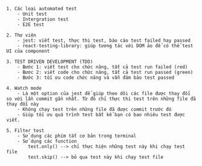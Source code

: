     1. Các loại automated test
        - Unit test
        - Intergration test
        - E2E test

    2. Thư viện
        - jest: viết test, thực thi test, báo cáo test failed hay passed
        - react-testing-library: giúp tương tác với DOM ảo để có thể test UI của component

    3. TEST DRIVEN DEVELOPMENT (TDD)
        - Bước 1: viết test cho chức năng, tất cả test run failed (red)
        - Bươc 2: viết code cho chức năng, tất cả test run passed (green)
        - Bước 3: tối ưu code chức năng và vẫn đảm bảo test passed

    4. Watch mode
        - Là một option của jest để giúp theo dõi các file được thay đổi so với lần commit gần nhất. Từ đó chỉ thực thi test trên những file đã thay đổi này
        - Không chạy test trên những file đã được commit trước đó
        - Giúp tối ưu quá trình test bất kể bạn có bao nhiêu test được viết.

    5. Filter test
        - Sử dụng các phím tắt cơ bản trong terminal
        - Sử dụng các function
            test.only() --> chỉ thực hiện những test này khi chạy test file
            test.skip() --> bỏ qua test này khi chạy test file

